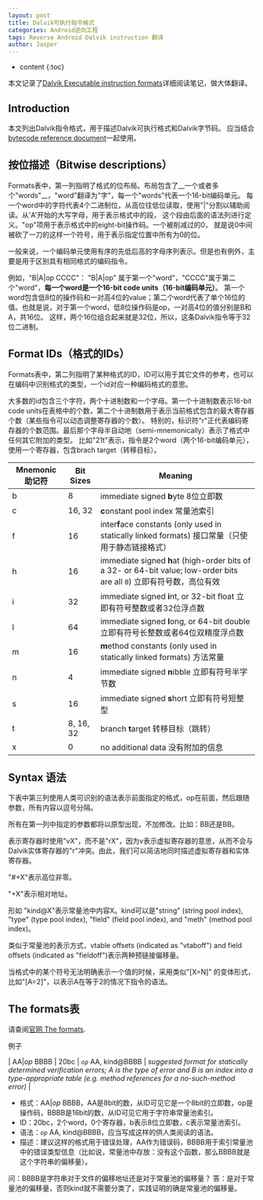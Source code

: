 ```yaml
---
layout: post
title: Dalvik可执行指令格式
categories: Android逆向工程
tags: Reverse Android Dalvik instruction 翻译
author: Jasper
---
```


* content
{:toc}

本文记录了[Dalvik Executable instruction formats](http://source.android.com/devices/tech/dalvik/instruction-formats.html)详细阅读笔记，做大体翻译。



## Introduction

本文列出Dalvik指令格式，用于描述Dalvik可执行格式和Dalvik字节码。
应当结合[bytecode reference document](http://source.android.com/devices/tech/dalvik/dalvik-bytecode.html)一起使用。

## 按位描述（Bitwise descriptions）

Formats表中，第一列指明了格式的位布局。布局包含了__一个或者多个"words"__，"word"翻译为"字"，每一个"words"代表一个16-bit编码单元。
每一个word中的字符代表4个二进制位，从高位往低位读取，使用"|"分割以辅助阅读。从'A'开始的大写字母，用于表示格式中的段，
这个段由后面的语法列进行定义。"op"项用于表示格式中的eight-bit操作码。一个被削减过的0，
就是说0中间被砍了一刀的这样一个符号，用于表示指定位置中所有为0的位。

一般来说，一个编码单元使用有序的先低后高的字母序列表示。但是也有例外，主要是用于区别具有相同格式的编码指令。

例如，"B|A|op CCCC"： 
"B|A|op" 属于第一个"word"，"CCCC"属于第二个"word"，__每一个word是一个16-bit code units（16-bit编码单元）__。
第一个word包含低8位的操作码和一对高4位的value；第二个word代表了单个16位的值。也就是说，对于第一个word，低8位操作码是op，一对高4位的值分别是B和A，共16位。
这样，两个16位组合起来就是32位，所以，这条Dalvik指令等于32位二进制。

## Format IDs（格式的IDs）

Formats表中，第二列指明了某种格式的ID，ID可以用于其它文件的参考，也可以在编码中识别格式的类型，一个id对应一种编码格式的意思。

大多数的id包含三个字符，两个十进制数和一个字母。第一个十进制数表示16-bit code units在表格中的个数，第二个十进制数用于表示当前格式包含的最大寄存器个数（某些指令可以动态调整寄存器的个数）。
特别的，标识符"r"正代表编码寄存器的个数范围。最后那个字母半自动地（semi-mnemonically）表示了格式中任何其它附加的类型。
比如"21t"表示，指令是2个word（两个16-bit编码单元），使用一个寄存器，包含brach target（转移目标）。

| Mnemonic 助记符| Bit Sizes | Meaning |
| --- | --- | --- |
| b | 8 | immediate signed **b**yte 8位立即数 |
| c | 16, 32 | **c**onstant pool index 常量池索引|
| f | 16 | inter**f**ace constants (only used in statically linked formats) 接口常量（只使用于静态链接格式）|
| h | 16 | immediate signed **h**at (high-order bits of a 32- or 64-bit value; low-order bits are all `0`) 立即有符号数，高位有效|
| i | 32 | immediate signed **i**nt, or 32-bit float 立即有符号整数或者32位浮点数|
| l | 64 | immediate signed **l**ong, or 64-bit double 立即有符号长整数或者64位双精度浮点数|
| m | 16 | **m**ethod constants (only used in statically linked formats) 方法常量|
| n | 4 | immediate signed **n**ibble 立即有符号半字节数|
| s | 16 | immediate signed **s**hort 立即有符号短整型|
| t | 8, 16, 32 | branch **t**arget 转移目标（跳转）|
| x | 0 | no additional data 没有附加的信息|

## Syntax 语法

下表中第三列使用人类可识别的语法表示前面指定的格式，op在前面，然后跟随参数，所有内容以逗号分隔。

所有在第一列中指定的参数都将以原型出现，不加修改。比如：BB还是BB。

表示寄存器时使用"vX"，而不是"rX"，因为v表示虚拟寄存器的意思，从而不会与Dalvik实体寄存器的"r"冲突。由此，我们可以简洁地同时描述虚拟寄存器和实体寄存器。

"#+X"表示高位非零。

"+X"表示相对地址。

形如 "kind@X"表示常量池中内容X。kind可以是"string" (string pool index), "type" (type pool index), "field" (field pool index), and "meth" (method pool index)。

类似于常量池的表示方式，vtable offsets (indicated as "vtaboff") and field offsets (indicated as "fieldoff")表示两种预链接偏移量。

当格式中的某个符号无法明确表示一个值的时候，采用类似"[X=N]" 的变体形式，比如"[A=2]"，以表示A在等于2的情况下指令的语法。

## The formats表

请查阅[官网 The formats](http://source.android.com/devices/tech/dalvik/instruction-formats.html#formats).

例子

| AA\|_op_ BBBB | 20bc | _`op`_ AA, kind@BBBB | _suggested format for statically determined verification errors; A is the type of error and B is an index into a type-appropriate table (e.g. method references for a no-such-method error)_ |

- 格式：AA\|_op_ BBBB，AA是8bit的数，从ID可见它是一个8bit的立即数，op是操作码，BBBB是16bit的数，从ID可见它用于字符串常量池索引。  
- ID：20bc，2个word，0个寄存器，b表示8位立即数，c表示常量池索引。  
- 语法：_`op`_ AA, kind@BBBB，应当写成这样的供人类阅读的语法。  
- 描述：建议这样的格式用于错误处理，AA作为错误码，BBBB用于索引常量池中的错误类型信息（比如说，常量池中存放：没有这个函数，那么BBBB就是这个字符串的偏移量）。

问：BBBB是字符串对于文件的偏移地址还是对于常量池的偏移量？
答：是对于常量池的偏移量，否则kind就不需要分类了，实践证明的确是常量池的偏移量。


